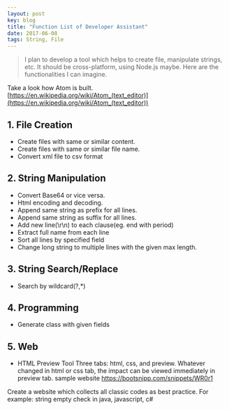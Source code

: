 ```yaml
---
layout: post
key: blog
title: "Function List of Developer Assistant"
date: 2017-06-08
tags: String, File
---
```


> I plan to develop a tool which helps to create file, manipulate strings, etc. It should be cross-platform, using Node.js maybe. Here are the functionalities I can imagine.

Take a look how Atom is built.
[https://en.wikipedia.org/wiki/Atom_(text_editor)](https://en.wikipedia.org/wiki/Atom_(text_editor))

## 1. File Creation
  * Create files with same or similar content.
  * Create files with same or similar file name.
  * Convert xml file to csv format

## 2. String Manipulation
  * Convert Base64 or vice versa.
  * Html encoding and decoding.
  * Append same string as prefix for all lines.
  * Append same string as suffix for all lines.
  * Add new line(\r\n) to each clause(eg. end with period)
  * Extract full name from each line
  * Sort all lines by specified field
  * Change long string to multiple lines with the given max length.

## 3. String Search/Replace
  * Search by wildcard(?,\*)

## 4. Programming
  * Generate class with given fields

## 5. Web
  * HTML Preview Tool
Three tabs: html, css, and preview. Whatever changed in html or css tab, the impact can be viewed immediately in preview tab. sample website
https://bootsnipp.com/snippets/WR0r1

Create a website which collects all classic codes as best practice.
For example: string empty check in java, javascript, c#
